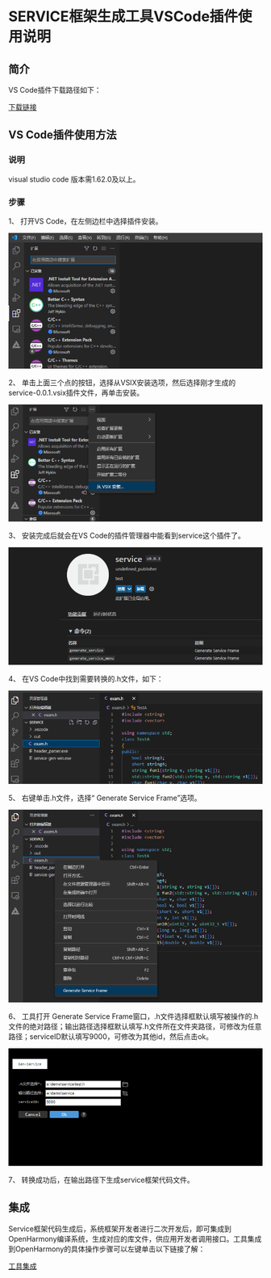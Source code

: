 # SERVICE框架生成工具VSCode插件使用说明
## 简介

VS Code插件下载路径如下：

[下载链接](暂无)               

## VS Code插件使用方法

### 说明

visual studio code 版本需1.62.0及以上。

### 步骤

1、 打开VS Code，在左侧边栏中选择插件安装。

![](../../figures/pic-plug-in-search.png)

2、 单击上面三个点的按钮，选择从VSIX安装选项，然后选择刚才生成的service-0.0.1.vsix插件文件，再单击安装。

![](../../figures/pic-plug-in-select.png)

3、 安装完成后就会在VS Code的插件管理器中能看到service这个插件了。

![](../../figures/pic-plug-in-service.png)

4、 在VS Code中找到需要转换的.h文件，如下：

![](../../figures/pic-plug-in-select-h.png)

5、 右键单击.h文件，选择“ Generate Service Frame”选项。

![](../../figures/pic-plug-in-gen-c++.png)

6、 工具打开 Generate Service Frame窗口，.h文件选择框默认填写被操作的.h文件的绝对路径；输出路径选择框默认填写.h文件所在文件夹路径，可修改为任意路径；serviceID默认填写9000，可修改为其他id，然后点击ok。

![](../../figures/pic-service-frame.png)

7、 转换成功后，在输出路径下生成service框架代码文件。

## 集成

Service框架代码生成后，系统框架开发者进行二次开发后，即可集成到OpenHarmony编译系统，生成对应的库文件，供应用开发者调用接口。工具集成到OpenHarmony的具体操作步骤可以左键单击以下链接了解：

 [工具集成](https://gitee.com/openharmony/napi_generator/blob/master/hdc/service/docs/INTEGRATION_TESTING_ZH.md)

